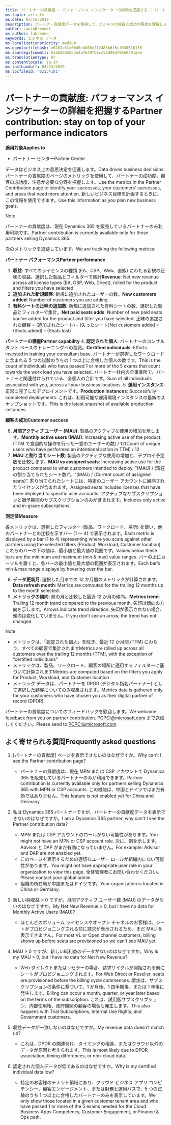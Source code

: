 ```yaml
---
title: パートナーの貢献度 - パフォーマンス インジケーターの詳細を把握する | パートナー センター
ms.topic: article
ms.date: 03/15/2019
Description: パートナー貢献度データを使用して、ビジネスの成長と成功の程度を理解します
author: LauraBrenner
ms.author: labrenne
keywords: ビジネス データ
ms.localizationpriority: medium
ms.openlocfilehash: e6281e31e0049cb865e212485b6f5cf030516135
ms.sourcegitcommit: b1ab80345b4e4af649fb8cc51d96d798e0791ade
ms.translationtype: HT
ms.contentlocale: ja-JP
ms.lasthandoff: 04/23/2019
ms.locfileid: "62134181"
---
```

# <a name="partner-contribution-stay-on-top-of-your-performance-indicators"></a><span data-ttu-id="c2b5f-104">パートナーの貢献度: パフォーマンス インジケーターの詳細を把握する</span><span class="sxs-lookup"><span data-stu-id="c2b5f-104">Partner contribution: stay on top of your performance indicators</span></span>

<span data-ttu-id="c2b5f-105">**適用対象**</span><span class="sxs-lookup"><span data-stu-id="c2b5f-105">**Applies to**</span></span>
- <span data-ttu-id="c2b5f-106">パートナー センター</span><span class="sxs-lookup"><span data-stu-id="c2b5f-106">Partner Center</span></span>

<span data-ttu-id="c2b5f-107">データはビジネス上の意思決定を促進します。</span><span class="sxs-lookup"><span data-stu-id="c2b5f-107">Data drives business decisions.</span></span> <span data-ttu-id="c2b5f-108">パートナーの貢献度のページのメトリックを使用して、パートナーの成功度、顧客の成功度、注意が必要な分野を把握します。</span><span class="sxs-lookup"><span data-stu-id="c2b5f-108">Use the metrics in the Partner Contribution page to identify your successes, your customers’ successes, and areas that need more attention.</span></span> <span data-ttu-id="c2b5f-109">新しいビジネス目標を計画するときに、この情報を使用できます。</span><span class="sxs-lookup"><span data-stu-id="c2b5f-109">Use this information as you plan new business goals.</span></span>

>[!NOTE]
><span data-ttu-id="c2b5f-110">パートナーの貢献度は、現在 Dynamics 365 を販売しているパートナーのみ利用可能です。</span><span class="sxs-lookup"><span data-stu-id="c2b5f-110">Partner contribution is currently available only for those partners selling Dynamics 365.</span></span>

<span data-ttu-id="c2b5f-111">次のメトリックを追跡しています。</span><span class="sxs-lookup"><span data-stu-id="c2b5f-111">We are tracking the following metrics:</span></span>

<span data-ttu-id="c2b5f-112">**パートナー パフォーマンス**</span><span class="sxs-lookup"><span data-stu-id="c2b5f-112">**Partner performance**</span></span>

1. <span data-ttu-id="c2b5f-113">**収益**: すべてのライセンスの種類 (EA、CSP、Web、直販) にわたる新規の正味の収益、選択した製品とフィルターで集計</span><span class="sxs-lookup"><span data-stu-id="c2b5f-113">**Revenue**: Net new revenue across all license types (EA, CSP, Web, Direct), rolled for the product and filters you have selected</span></span>
2. <span data-ttu-id="c2b5f-114">**追加された新規顧客**: 新規に追加されたユーザーの数。</span><span class="sxs-lookup"><span data-stu-id="c2b5f-114">**New customers added**: Number of customers you are adding.</span></span>
3. <span data-ttu-id="c2b5f-115">**有料シートの正味の追加数**: 新規に追加された有料シートの数、選択した製品とフィルターで集計。</span><span class="sxs-lookup"><span data-stu-id="c2b5f-115">**Net paid seats adds**: Number of new paid seats you’ve added for the product and filter you have selected.</span></span>  <span data-ttu-id="c2b5f-116">正味の追加された顧客 = (追加されたシート) - (失ったシート)</span><span class="sxs-lookup"><span data-stu-id="c2b5f-116">Net customers added = (Seats added) – (Seats lost)</span></span> 

<span data-ttu-id="c2b5f-117">**パートナーの機能**</span><span class="sxs-lookup"><span data-stu-id="c2b5f-117">**Partner capability**</span></span>
4. <span data-ttu-id="c2b5f-118">**認定された個人**: パートナーのコンサルタント ベースのトレーニングへの投資。</span><span class="sxs-lookup"><span data-stu-id="c2b5f-118">**Certified individuals**: Efforts invested in training your consultant base.</span></span> <span data-ttu-id="c2b5f-119">パートナーが選択したワークロードに含まれる 5 つの試験のうちの 1 つ以上に合格した個人の数です。</span><span class="sxs-lookup"><span data-stu-id="c2b5f-119">This is the count of individuals who have passed 1 or more of the 5 exams that count towards the work load you have selected.</span></span> <span data-ttu-id="c2b5f-120">パートナー社内の全事業所で、パートナーと関連付けられている、全個人の合計です。</span><span class="sxs-lookup"><span data-stu-id="c2b5f-120">Sum of all individuals associated with you, across all your business locations.</span></span>
5. <span data-ttu-id="c2b5f-121">**運用インスタンス**: 正常に完了したデプロイメントです。</span><span class="sxs-lookup"><span data-stu-id="c2b5f-121">**Production instances**: Successfully completed deployments.</span></span> <span data-ttu-id="c2b5f-122">これは、利用可能な運用環境インスタンスの最新のスナップショットです。</span><span class="sxs-lookup"><span data-stu-id="c2b5f-122">This is the latest snapshot of available production instances.</span></span>

<span data-ttu-id="c2b5f-123">**顧客の成功**</span><span class="sxs-lookup"><span data-stu-id="c2b5f-123">**Customer success**</span></span>

6.  <span data-ttu-id="c2b5f-124">**月間アクティブ ユーザー (MAU)**: 製品のアクティブな使用の増加を示します。</span><span class="sxs-lookup"><span data-stu-id="c2b5f-124">**Monthly active users (MAU)**: Increasing active use of the product.</span></span>
<span data-ttu-id="c2b5f-125">(TTM で意図的な操作を行った一意のユーザーの数) / 12</span><span class="sxs-lookup"><span data-stu-id="c2b5f-125">(Count of unique users who have performed an intentional action in TTM) / 12</span></span>
7. <span data-ttu-id="c2b5f-126">**MAU と割り当てシート数**: 製品のアクティブな使用の増加と、デプロイ予定数を比較します。</span><span class="sxs-lookup"><span data-stu-id="c2b5f-126">**MAU vs assigned seats**: Increasing active use for the product compared to what customers intended to deploy.</span></span> <span data-ttu-id="c2b5f-127">“(MAU) / (現在の割り当てられたシート数)”。</span><span class="sxs-lookup"><span data-stu-id="c2b5f-127">“(MAU) / (Current count of assigned seats)”.</span></span> <span data-ttu-id="c2b5f-128">割り当てられたシートには、特定のユーザー アカウントに展開されたライセンスが含まれます。</span><span class="sxs-lookup"><span data-stu-id="c2b5f-128">Assigned seats includes licenses that have been deployed to specific user accounts.</span></span>  <span data-ttu-id="c2b5f-129">アクティブなサブスクリプションと猶予期間のサブスクリプションのみが含まれます。</span><span class="sxs-lookup"><span data-stu-id="c2b5f-129">Includes only active and in-grace subscriptions.</span></span> 


<span data-ttu-id="c2b5f-130">**測定値**</span><span class="sxs-lookup"><span data-stu-id="c2b5f-130">**Measure**</span></span>

<span data-ttu-id="c2b5f-131">各メトリックは、選択したフィルター (製品、ワークロード、場所) を使い、他のパートナーとの比較を示すバー (1 〜 4) で表示されます。</span><span class="sxs-lookup"><span data-stu-id="c2b5f-131">Each metric is displayed by a bar (1 to 4) representing where you scale against other partners using the selected filters (Product, Workload, Customer location).</span></span> <span data-ttu-id="c2b5f-132">これらのバーの下の値は、最小値と最大値の範囲です。</span><span class="sxs-lookup"><span data-stu-id="c2b5f-132">Values below these bars are the minimum and maximum (min & max) value ranges.</span></span> <span data-ttu-id="c2b5f-133">バーの上にカーソルを置くと、各バーの最小値と最大値の範囲が表示されます。</span><span class="sxs-lookup"><span data-stu-id="c2b5f-133">Each bar’s min & max range displays by hovering over the bar.</span></span>  

8. <span data-ttu-id="c2b5f-134">**データ更新月**: 選択した月までの 12 か月間のメトリックが計算されます。</span><span class="sxs-lookup"><span data-stu-id="c2b5f-134">**Data refresh month**: Metrics are computed for the trailing 12 months up to the month selected.</span></span>
9. <span data-ttu-id="c2b5f-135">**メトリックの傾向**: 前の月と比較した最近 12 か月の傾向。</span><span class="sxs-lookup"><span data-stu-id="c2b5f-135">**Metrics trend**: Trailing 12 month trend compared to the previous month.</span></span> <span data-ttu-id="c2b5f-136">矢印は傾向の方向を示します。</span><span class="sxs-lookup"><span data-stu-id="c2b5f-136">Arrows indicate trend direction.</span></span> <span data-ttu-id="c2b5f-137">矢印が表示されない場合、傾向は変化していません。</span><span class="sxs-lookup"><span data-stu-id="c2b5f-137">If you don't see an arrow, the trend has not changed.</span></span>

>[!NOTE] 
>- <span data-ttu-id="c2b5f-138">メトリックは、「認定された個人」を除き、最近 12 か月間 (TTM) にわたり、すべての顧客で集計されます</span><span class="sxs-lookup"><span data-stu-id="c2b5f-138">Metrics are rolled up across all customers over the trailing 12 months (TTM), with the exception of “certified individuals”</span></span>        
>- <span data-ttu-id="c2b5f-139">メトリックは、製品、ワークロード、顧客の場所に適用するフィルターに基づいて計算されます</span><span class="sxs-lookup"><span data-stu-id="c2b5f-139">Metrics are computed based on the filters you apply for Product, Workload, and Customer location</span></span>
>- <span data-ttu-id="c2b5f-140">メトリック データは、パートナーを DPOR (デジタル指名パートナー) として選択した顧客についてのみ収集されます。</span><span class="sxs-lookup"><span data-stu-id="c2b5f-140">Metrics data is gathered only for your customers who have chosen you as their digital partner of record (DPOR).</span></span> 

<span data-ttu-id="c2b5f-141">パートナーの貢献度についてのフィードバックを歓迎します。</span><span class="sxs-lookup"><span data-stu-id="c2b5f-141">We welcome feedback from you on partner contribution.</span></span> <span data-ttu-id="c2b5f-142">PCPCI@microsoft.com まで送信してください。</span><span class="sxs-lookup"><span data-stu-id="c2b5f-142">Please send to PCPCI@microsoft.com.</span></span>  

## <a name="frequently-asked-questions"></a><span data-ttu-id="c2b5f-143">よく寄せられる質問</span><span class="sxs-lookup"><span data-stu-id="c2b5f-143">Frequently asked questions</span></span>

1. <span data-ttu-id="c2b5f-144">[パートナーの貢献度] ページを表示できないのはなぜですか。</span><span class="sxs-lookup"><span data-stu-id="c2b5f-144">Why can't I see the Partner contribution page?</span></span>
    - <span data-ttu-id="c2b5f-145">パートナーの貢献度は、現在 MPN または CSP アカウントで Dynamics 365 を販売しているパートナーのみが利用できます。</span><span class="sxs-lookup"><span data-stu-id="c2b5f-145">Partner contribution is currently available only for partners selling Dynamics 365 with MPN or CSP accounts.</span></span> <span data-ttu-id="c2b5f-146">この機能は、中国とドイツではまだ有効ではありません。</span><span class="sxs-lookup"><span data-stu-id="c2b5f-146">This feature is not enabled yet for China and Germany.</span></span>
2. <span data-ttu-id="c2b5f-147">私は Dynamics 365 パートナーですが、パートナーの貢献度データを表示できないのはなぜですか。</span><span class="sxs-lookup"><span data-stu-id="c2b5f-147">I am a Dynamics 365 partner, why can't I see the Partner contribution data?</span></span>
    - <span data-ttu-id="c2b5f-148">MPN または CSP アカウントのロールがない可能性があります。</span><span class="sxs-lookup"><span data-stu-id="c2b5f-148">You might not have an MPN or CSP account role.</span></span> <span data-ttu-id="c2b5f-149">次に、例を示します。Advisor と DAP がまだ有効になっていません。</span><span class="sxs-lookup"><span data-stu-id="c2b5f-149">For example: Advisor and DAP are not enabled yet.</span></span>  
    - <span data-ttu-id="c2b5f-150">このページを表示するための適切なユーザー ロールが組織内にない可能性があります。</span><span class="sxs-lookup"><span data-stu-id="c2b5f-150">You might not have appropriate user role in your organization to view this page.</span></span> <span data-ttu-id="c2b5f-151">全体管理者にお問い合わせください。</span><span class="sxs-lookup"><span data-stu-id="c2b5f-151">Please contact your global admin.</span></span>
    - <span data-ttu-id="c2b5f-152">組織の所在地が中国またはドイツです。</span><span class="sxs-lookup"><span data-stu-id="c2b5f-152">Your organization is located in China or Germany.</span></span>

3. <span data-ttu-id="c2b5f-153">新しい純収益 > 0 ですが、月間アクティブ ユーザー数 (MAU) のデータがないのはなぜですか。</span><span class="sxs-lookup"><span data-stu-id="c2b5f-153">My Net New Revenue > 0, but I have no data for Monthly Active Users (MAU)?</span></span>
    - <span data-ttu-id="c2b5f-154">ほとんどのボリューム ライセンスやオープン チャネルのお客様は、シートがプロビジョニングされる前に請求が表示されるため、まだ MAU を表示できません。</span><span class="sxs-lookup"><span data-stu-id="c2b5f-154">For most VL or Open channel customers, billing shows up before seats are provisioned so we can't see MAU yet.</span></span>

4. <span data-ttu-id="c2b5f-155">MAU > 0 ですが、新しい純利益のデータがないのはなぜですか。</span><span class="sxs-lookup"><span data-stu-id="c2b5f-155">Why is my MAU > 0, but I have no data for Net New Revenue?</span></span>
   - <span data-ttu-id="c2b5f-156">Web ダイレクトまたはリセラーの場合、請求サイクルが開始される前にシートがプロビジョニングされます。</span><span class="sxs-lookup"><span data-stu-id="c2b5f-156">For Web Direct or Reseller, seats are provisioned before the billing cycle commences.</span></span> <span data-ttu-id="c2b5f-157">請求は、サブスクリプションの条件に基づいて、1 か月後、1 四半期後、または 1 年後に発生します。</span><span class="sxs-lookup"><span data-stu-id="c2b5f-157">Billing can occur a month, quarter, or year later based on the terms of the subscription.</span></span> <span data-ttu-id="c2b5f-158">これは、試用版サブスクリプション、内部使用権、政府機関の顧客の場合も発生します。</span><span class="sxs-lookup"><span data-stu-id="c2b5f-158">This also happens with Trial Subscriptions, Internal Use Rights, and Government customers.</span></span>
5. <span data-ttu-id="c2b5f-159">収益データが一致しないのはなぜですか。</span><span class="sxs-lookup"><span data-stu-id="c2b5f-159">My revenue data doesn’t match up?</span></span>
   - <span data-ttu-id="c2b5f-160">これは、DPOR の関連付け、タイミングの相違、またはクラウド以外のデータが原因と考えられます。</span><span class="sxs-lookup"><span data-stu-id="c2b5f-160">This is most likely due to DPOR association, timing differences, or non-cloud data.</span></span>
6. <span data-ttu-id="c2b5f-161">認定された個人データが低であるのはなぜですか。</span><span class="sxs-lookup"><span data-stu-id="c2b5f-161">Why is my certified individual data low?</span></span>
   - <span data-ttu-id="c2b5f-162">特定のお客様のテナント領域にあり、クラウド ビジネス アプリ コンピテンシー、顧客エンゲージメント、または財務と運用パスで、5 つの試験のうち 1 つ以上に合格したパートナーのみを表示しています。</span><span class="sxs-lookup"><span data-stu-id="c2b5f-162">We only show those located in a given customer tenant area and who have passed 1 or more of the 5 exams needed for the Cloud Business Apps Competency, Customer Engagement, or Finance & Ops path.</span></span>   